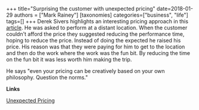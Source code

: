 +++
title="Surprising the customer with unexpected pricing"
date=2018-01-29
authors = ["Mark Rainey"]
[taxonomies]
categories=["business", "life"]
tags=[]
+++
Derek Sivers highlights an interesting pricing approach in this [article](https://sivers.org/pp). He was asked to perform at a distant location. When the customer couldn't afford the price they suggested reducing the performance time, hoping to reduce the price. Instead of doing the expected he raised his price. His reason was that they were paying for him to get to the location and then do the work where the work was the fun bit. By reducing the time on the fun bit it was less worth him making the trip. 
<!-- more -->

He says "even your pricing can be creatively based on your own philosophy. Question the norms."

__Links__

[Unexpected Pricing](https://sivers.org/pp)

